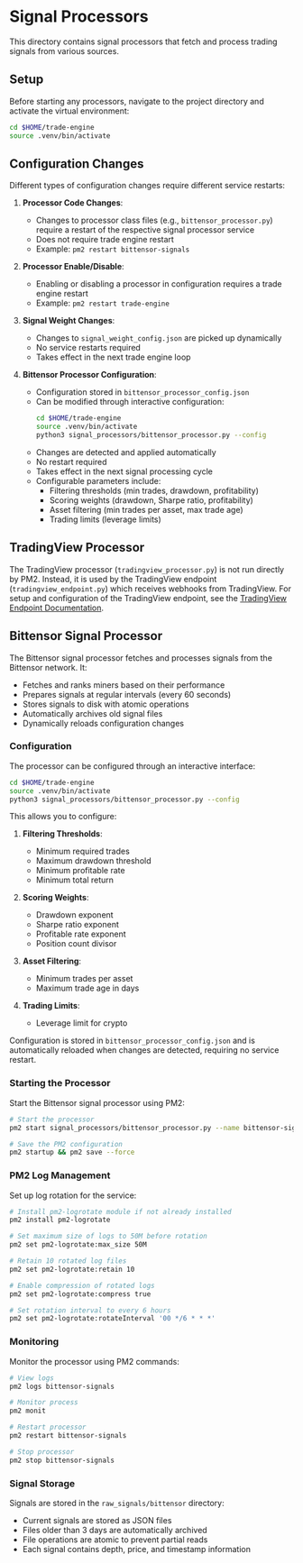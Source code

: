 # Signal Processors

This directory contains signal processors that fetch and process trading signals from various sources.

## Setup

Before starting any processors, navigate to the project directory and activate the virtual environment:

```bash
cd $HOME/trade-engine
source .venv/bin/activate
```

## Configuration Changes

Different types of configuration changes require different service restarts:

1. **Processor Code Changes**:
   - Changes to processor class files (e.g., `bittensor_processor.py`) require a restart of the respective signal processor service
   - Does not require trade engine restart
   - Example: `pm2 restart bittensor-signals`

2. **Processor Enable/Disable**:
   - Enabling or disabling a processor in configuration requires a trade engine restart
   - Example: `pm2 restart trade-engine`

3. **Signal Weight Changes**:
   - Changes to `signal_weight_config.json` are picked up dynamically
   - No service restarts required
   - Takes effect in the next trade engine loop

4. **Bittensor Processor Configuration**:
   - Configuration stored in `bittensor_processor_config.json`
   - Can be modified through interactive configuration:
     ```bash
     cd $HOME/trade-engine
     source .venv/bin/activate
     python3 signal_processors/bittensor_processor.py --config
     ```
   - Changes are detected and applied automatically
   - No restart required
   - Takes effect in the next signal processing cycle
   - Configurable parameters include:
     - Filtering thresholds (min trades, drawdown, profitability)
     - Scoring weights (drawdown, Sharpe ratio, profitability)
     - Asset filtering (min trades per asset, max trade age)
     - Trading limits (leverage limits)

## TradingView Processor

The TradingView processor (`tradingview_processor.py`) is not run directly by PM2. Instead, it is used by the TradingView endpoint (`tradingview_endpoint.py`) which receives webhooks from TradingView. For setup and configuration of the TradingView endpoint, see the [TradingView Endpoint Documentation](../signal_endpoints/README.md).

## Bittensor Signal Processor

The Bittensor signal processor fetches and processes signals from the Bittensor network. It:
- Fetches and ranks miners based on their performance
- Prepares signals at regular intervals (every 60 seconds)
- Stores signals to disk with atomic operations
- Automatically archives old signal files
- Dynamically reloads configuration changes

### Configuration

The processor can be configured through an interactive interface:

```bash
cd $HOME/trade-engine
source .venv/bin/activate
python3 signal_processors/bittensor_processor.py --config
```

This allows you to configure:
1. **Filtering Thresholds**:
   - Minimum required trades
   - Maximum drawdown threshold
   - Minimum profitable rate
   - Minimum total return

2. **Scoring Weights**:
   - Drawdown exponent
   - Sharpe ratio exponent
   - Profitable rate exponent
   - Position count divisor

3. **Asset Filtering**:
   - Minimum trades per asset
   - Maximum trade age in days

4. **Trading Limits**:
   - Leverage limit for crypto

Configuration is stored in `bittensor_processor_config.json` and is automatically reloaded when changes are detected, requiring no service restart.

### Starting the Processor

Start the Bittensor signal processor using PM2:

```bash
# Start the processor
pm2 start signal_processors/bittensor_processor.py --name bittensor-signals --interpreter python3

# Save the PM2 configuration
pm2 startup && pm2 save --force
```

### PM2 Log Management

Set up log rotation for the service:

```bash
# Install pm2-logrotate module if not already installed
pm2 install pm2-logrotate

# Set maximum size of logs to 50M before rotation
pm2 set pm2-logrotate:max_size 50M

# Retain 10 rotated log files
pm2 set pm2-logrotate:retain 10

# Enable compression of rotated logs
pm2 set pm2-logrotate:compress true

# Set rotation interval to every 6 hours
pm2 set pm2-logrotate:rotateInterval '00 */6 * * *'
```

### Monitoring

Monitor the processor using PM2 commands:

```bash
# View logs
pm2 logs bittensor-signals

# Monitor process
pm2 monit

# Restart processor
pm2 restart bittensor-signals

# Stop processor
pm2 stop bittensor-signals
```

### Signal Storage

Signals are stored in the `raw_signals/bittensor` directory:
- Current signals are stored as JSON files
- Files older than 3 days are automatically archived
- File operations are atomic to prevent partial reads
- Each signal contains depth, price, and timestamp information 